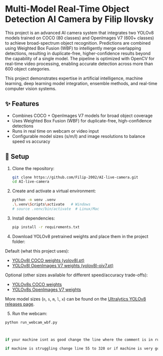 # Multi-Model Real-Time Object Detection AI Camera by Filip Ilovsky

This project is an advanced AI camera system that integrates two YOLOv8 models trained on COCO (80 classes) and OpenImages V7 (600+ classes) to achieve broad-spectrum object recognition. Predictions are combined using Weighted Box Fusion (WBF) to intelligently merge overlapping detections, resulting in duplicate-free, higher-confidence results beyond the capability of a single model. The pipeline is optimized with OpenCV for real-time video processing, enabling accurate detection across more than 600 object categories.

This project demonstrates expertise in artificial intelligence, machine learning, deep learning model integration, ensemble methods, and real-time computer vision systems.

## ✨ Features
- Combines COCO + OpenImages V7 models for broad object coverage  
- Uses Weighted Box Fusion (WBF) for duplicate-free, high-confidence detections  
- Runs in real time on webcam or video input  
- Configurable model sizes (s/m/l) and image resolutions to balance speed vs accuracy  

## 🚀 Setup

1. Clone the repository:
   ```bash
   git clone https://github.com/Filip-2002/AI-live-camera.git
   cd AI-live-camera


2. Create and activate a virtual environment:
   ```bash
   python -m venv .venv
   .\.venv\Scripts\activate   # Windows
   # source .venv/bin/activate  # Linux/Mac


3. Install dependencies:
   ```bash
   pip install -r requirements.txt


4. Download YOLOv8 pretrained weights and place them in the project folder:

Default (what this project uses):  
- [YOLOv8l COCO weights (yolov8l.pt)](https://github.com/ultralytics/assets/releases/download/v0.0.0/yolov8l.pt)  
- [YOLOv8l OpenImages V7 weights (yolov8l-oiv7.pt)](https://github.com/ultralytics/assets/releases/download/v0.0.0/yolov8l-oiv7.pt)

Optional (other sizes available for different speed/accuracy trade-offs):  
- [YOLOv8s COCO weights](https://github.com/ultralytics/assets/releases/download/v0.0.0/yolov8s.pt)  
- [YOLOv8s OpenImages V7 weights](https://github.com/ultralytics/assets/releases/download/v0.0.0/yolov8s-oiv7.pt)  

More model sizes (`n`, `s`, `m`, `l`, `x`) can be found on the [Ultralytics YOLOv8 releases page](https://github.com/ultralytics/assets/releases).


5. Run the webcam:
  ```bash
  python run_webcam_wbf.py



if your machine isnt as good change the line where the comment is in run_webcam_wbf.py (52 and 53)

if machine is struggling change line 55 to 320 or if machine is very good change to 1280





